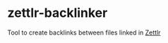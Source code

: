 # zettlr-backlinker
Tool to create backlinks between files linked in [Zettlr](https://github.com/Zettlr/Zettlr)
